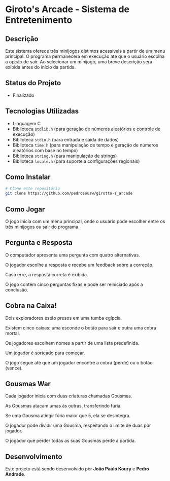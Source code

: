 # Giroto's Arcade - Sistema de Entretenimento

## Descrição

Este sistema oferece três minijogos distintos acessíveis a partir de um menu principal. O programa permanecerá em execução até que o usuário escolha a opção de sair. Ao selecionar um minijogo, uma breve descrição será exibida antes do início da partida.

## Status do Projeto

- Finalizado

## Tecnologias Utilizadas

- Linguagem C
- Biblioteca `stdlib.h` (para geração de números aleatórios e controle de execução)
- Biblioteca `stdio.h` (para entrada e saída de dados)
- Biblioteca `time.h` (para manipulação de tempo e geração de números aleatórios com base no tempo)
- Biblioteca `string.h` (para manipulação de strings)
- Biblioteca `locale.h` (para suporte a configurações regionais)

## Como Instalar 

```bash
# Clone este repositório
git clone https://github.com/pedrosouzw/girotto-s_arcade

```
## Como Jogar ##
O jogo inicia com um menu principal, onde o usuário pode escolher entre os três minijogos ou sair do programa.

## Pergunta e Resposta ##
O computador apresenta uma pergunta com quatro alternativas.

O jogador escolhe a resposta e recebe um feedback sobre a correção.

Caso erre, a resposta correta é exibida.

O jogo contém cinco perguntas fixas e pode ser reiniciado após a conclusão.

## Cobra na Caixa! ##
Dois exploradores estão presos em uma tumba egípcia.

Existem cinco caixas: uma esconde o botão para sair e outra uma cobra mortal.

Os jogadores escolhem nomes a partir de uma lista predefinida.

Um jogador é sorteado para começar.

O jogo segue até que um jogador encontre a cobra (perde) ou o botão (vence).

## Gousmas War ##
Cada jogador inicia com duas criaturas chamadas Gousmas.

As Gousmas atacam umas às outras, transferindo fúria.

Se uma Gousma atingir fúria maior que 5, ela se desintegra.

O jogador pode dividir uma Gousma, respeitando o limite de duas por jogador.

O jogador que perder todas as suas Gousmas perde a partida.

## Desenvolvimento

Este projeto está sendo desenvolvido por **João Paulo Koury** e **Pedro Andrade**.

